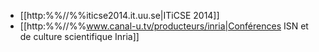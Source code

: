   * [[http:%%//%%iticse2014.it.uu.se|ITiCSE 2014]]
  * [[http:%%//%%www.canal-u.tv/producteurs/inria|Conférences ISN et de culture scientifique Inria]]
